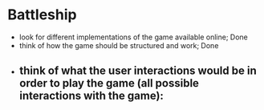 # Battleship

- look for different implementations of the game available online; Done
- think of how the game should be structured and work; Done
- think of what the user interactions would be in order to play the game (all possible interactions with the game):
  -
